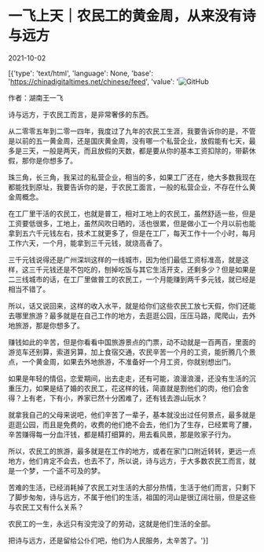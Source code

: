 # 一飞上天｜农民工的黄金周，从来没有诗与远方

2021-10-02

[{'type': 'text/html', 'language': None, 'base': 'https://chinadigitaltimes.net/chinese/feed', 'value': '![GitHub](https://chinadigitaltimes.net/chinese/files/2021/10/image-1633164908068.png)

作者：湖南王一飞  

诗与远方，于农民工而言，是非常奢侈的东西。

从二零零五年到二零一四年，我度过了九年的农民工生涯，我要告诉你的是，不管是以前的五一黄金周，还是国庆黄金周，没有哪一个私营企业，放假能有七天，最多是三天，一般是两天，而且放假的天数，都是要从你的基本工资扣除的，带薪休假，那你是你想多了。

珠三角，长三角，我呆过的私营企业，相当的多，如果工厂还在，绝大多数我现在都能找到原址，我要告诉你的是，于农民工面言，一般的私营企业，不存在什么黄金周概念。

在工厂里干活的农民工，也就是普工，相对工地上的农民工，虽然舒适一些，但是工资要低很多，工地上，虽然风吹日晒的，活也很累，但是做小工一个月以前也能拿到五六千元钱左右，技术工就更多了，但是在工厂，每天工作十一个小时，每月工作六天，一个月，能拿到三千元钱，就烧高香了。

三千元钱说得还是广州深圳这样的一线城市，因为他们最低工资标准高，就是这样，这三千元钱还是不包吃的，刨掉吃饭与其它生活开支，还剩多少？但是如果是二三线城市的话，在工厂里做普工的农民工，一个月能赚到两千多元钱，就已经是相当不错了。

所以，话又说回来，这样的收入水平，就是给你们这些农民工放七天假，你们还能去哪里旅游？最多就是在自己工作的地方，去逛逛公园，压压马路，爬爬山，去外地旅游，那是你想多了。

赚钱如此的辛苦，但是你看看中国旅游景点的门票，动不动就是一百两百，里面的游览车还别算，索道另算，加上食宿交通，农民辛苦一个月的工资，能折腾几个景点，一个黄金周，如果去外地旅游，不准备好一个月工资，你就别想出门。

如果是年轻的情侣，恋爱期间，出去走走，还有可能，浪漫浪漫，还没有生活的沉重压力，如果是结了婚的农民工，花这样的钱，简直就是割他们的肉，他们会舍得？上有老，下有小，养家已然十分困难了，还有钱去游山玩水？

就拿我自己的父母来说吧，他们辛苦了一辈子，基本就没出过任何景点，最多就是逛逛公园，而且是免费的，收费的他们绝不会去，他们为了生存，已经累弯了腰，辛苦赚得每一分血汗钱，都是精打细算的，用去看风景，那是败家子行为。

所以，农民工的旅游，最多就是在工作的地方，或者在家门口附近转转，更远一点地方，他们肯定不会去，也去不了，所以说，诗与远方，于大多数农民工而言，就是一个梦，一个遥不可及的梦。

苦难的生活，已经消耗掉了农民工对生活的大部分热情，生活于他们而言，只剩下了脚步匆匆，诗与远方，不属于他们的生活，祖国的河山是很辽阔壮丽，但是这些与农民工又有什么关系？

农民工的一生，永远只有没完没了的劳动，这就是他们生活的全部。

把诗与远方，还是留给公仆们吧，他们为人民服务，太辛苦了。'}]